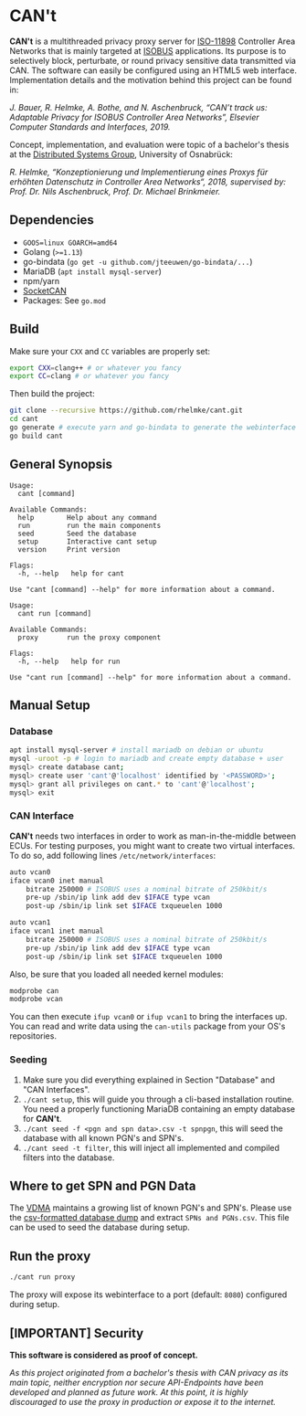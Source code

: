 # CAN't

**CAN't** is a multithreaded privacy proxy server for [ISO-11898](https://www.iso.org/standard/63648.html) Controller Area Networks that is mainly targeted at [ISOBUS](https://www.iso.org/standard/57556.html) applications.
Its purpose is to selectively block, perturbate, or round privacy sensitive data transmitted via CAN. The software can easily be configured using an HTML5 web interface.
Implementation details and the motivation behind this project can be found in:

*J. Bauer, R. Helmke, A. Bothe, and N. Aschenbruck, “CAN’t track us: Adaptable Privacy for ISOBUS Controller Area Networks”, Elsevier Computer Standards and Interfaces, 2019.*

Concept, implementation, and evaluation were topic of a bachelor's thesis at the [Distributed Systems Group](https://sys.cs.uos.de/), University of Osnabrück:

*R. Helmke, “Konzeptionierung und Implementierung eines Proxys für erhöhten Datenschutz in Controller Area Networks“,
2018, supervised by: Prof. Dr. Nils Aschenbruck, Prof. Dr. Michael Brinkmeier.*

## Dependencies

* `GOOS=linux GOARCH=amd64`
* Golang (`>=1.13`)
* go-bindata (`go get -u github.com/jteeuwen/go-bindata/...`)
* MariaDB (`apt install mysql-server`)
* npm/yarn
* [SocketCAN](https://www.mjmwired.net/kernel/Documentation/networking/can.txt)
* Packages: See `go.mod`

## Build

Make sure your `CXX` and `CC` variables are properly set:

```bash
export CXX=clang++ # or whatever you fancy
export CC=clang # or whatever you fancy
```

Then build the project:

```bash
git clone --recursive https://github.com/rhelmke/cant.git
cd cant
go generate # execute yarn and go-bindata to generate the webinterface
go build cant
```

## General Synopsis

```plain
Usage:
  cant [command]

Available Commands:
  help        Help about any command
  run         run the main components
  seed        Seed the database
  setup       Interactive cant setup
  version     Print version

Flags:
  -h, --help   help for cant

Use "cant [command] --help" for more information about a command.
```

```plain
Usage:
  cant run [command]

Available Commands:
  proxy       run the proxy component

Flags:
  -h, --help   help for run

Use "cant run [command] --help" for more information about a command.
```

## Manual Setup

### Database

```bash
apt install mysql-server # install mariadb on debian or ubuntu
mysql -uroot -p # login to mariadb and create empty database + user
mysql> create database cant;
mysql> create user 'cant'@'localhost' identified by '<PASSWORD>';
mysql> grant all privileges on cant.* to 'cant'@'localhost';
mysql> exit
```

### CAN Interface

**CAN't** needs two interfaces in order to work as man-in-the-middle between ECUs.
For testing purposes, you might want to create two virtual interfaces. To do so, add following lines `/etc/network/interfaces`:

```bash
auto vcan0
iface vcan0 inet manual
    bitrate 250000 # ISOBUS uses a nominal bitrate of 250kbit/s
    pre-up /sbin/ip link add dev $IFACE type vcan
    post-up /sbin/ip link set $IFACE txqueuelen 1000

auto vcan1
iface vcan1 inet manual
    bitrate 250000 # ISOBUS uses a nominal bitrate of 250kbit/s
    pre-up /sbin/ip link add dev $IFACE type vcan
    post-up /sbin/ip link set $IFACE txqueuelen 1000
```

Also, be sure that you loaded all needed kernel modules:

```bash
modprobe can
modprobe vcan
```

You can then execute `ifup vcan0` or `ifup vcan1` to bring the interfaces up.
You can read and write data using the `can-utils` package from your OS's repositories.

### Seeding

1. Make sure you did everything explained in Section "Database" and "CAN Interfaces".
2. `./cant setup`, this will guide you through a cli-based installation routine. You need a properly functioning MariaDB containing an empty database for **CAN't**.
3. `./cant seed -f <pgn and spn data>.csv -t spnpgn`, this will seed the database with all known PGN's and SPN's.
4. `./cant seed -t filter`, this will inject all implemented and compiled filters into the database.

## Where to get SPN and PGN Data

The [VDMA](https://www.isobus.net/isobus/) maintains a growing list of known PGN's and SPN's. Please use the [csv-formatted database dump](https://www.isobus.net/isobus/attachments/isoExport_csv.zip) and extract `SPNs and PGNs.csv`. This file can be used to seed the database during setup.

## Run the proxy

```bash
./cant run proxy
```

The proxy will expose its webinterface to a port (default: `8080`) configured during setup.

## [IMPORTANT] Security

**This software is considered as proof of concept.**

*As this project originated from a bachelor's thesis with CAN privacy as its main topic, neither encryption nor secure API-Endpoints have been developed and planned as future work. At this point, it is highly discouraged to use the proxy in production or expose it to the internet.*
